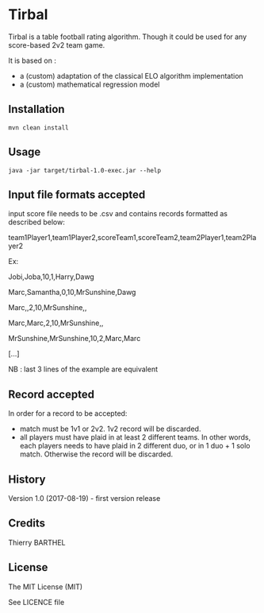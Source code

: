 # Tirbal
 
Tirbal is a table football rating algorithm. 
Though it could be used for any score-based 2v2 team game.

It is based on : 
* a (custom) adaptation of the classical ELO algorithm implementation
* a (custom) mathematical regression model

 
## Installation
 
`mvn clean install`
 
## Usage
 
`java -jar target/tirbal-1.0-exec.jar --help`

## Input file formats accepted

input score file needs to be .csv and contains records formatted as described below:

team1Player1,team1Player2,scoreTeam1,scoreTeam2,team2Player1,team2Player2

Ex:

Jobi,Joba,10,1,Harry,Dawg

Marc,Samantha,0,10,MrSunshine,Dawg

Marc,,2,10,MrSunshine,,

Marc,Marc,2,10,MrSunshine,,

MrSunshine,MrSunshine,10,2,Marc,Marc

[...]

NB : last 3 lines of the example are equivalent

## Record accepted
 
In order for a record to be accepted:
* match must be 1v1 or 2v2. 1v2 record will be discarded.
* all players must have plaid in at least 2 different teams. In other words, each players needs to have plaid in 2 different duo, or in 1 duo + 1 solo match. Otherwise the record will be discarded.
 
## History
 
Version 1.0 (2017-08-19) - first version release
 
## Credits
 
Thierry BARTHEL
 
## License
 
The MIT License (MIT)

See LICENCE file
